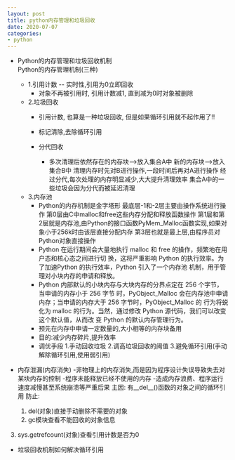 ```yaml
---
layout: post
title: python内存管理和垃圾回收
date: 2020-07-07
categories:
- python
---
```




* Python的内存管理和垃圾回收机制<br>
  Python的内存管理机制(三种)<br>

  * 1.引用计数 -- 实时性,引用为0立即回收
     * 对象不再被引用时, 引用计数减1, 直到减为0时对象被删除
   * 2.垃圾回收
      * 引用计数, 也算是一种垃圾回收, 但是如果循环引用就不起作用了!!
     * 标记清除,去除循环引用

     * 分代回收 

          * 多次清理后依然存在的内存块-->放入集合A中
            新的内存块-->放入集合B中
            清理内存时先对B进行操作,一段时间后再对A进行操作
            经过分代,每次处理的内存明显减少,大大提升清理效率
            集合A中的一些垃圾会因为分代而被延迟清理
  * 3.内存池
      * Python的内存机制是金字塔形
        最底层-1和-2层主要由操作系统进行操作
        第0层由C中malloc和free这些内存分配和释放函数操作
        第1层和第2层就是内存池,由Python的接口函数PyMem_Malloc函数实现,如果对象小于256k时由该层直接分配内存
        第3层也就是最上层,由程序员对Python对象直接操作
      * Python 在运行期间会大量地执行 malloc 和 free 的操作，频繁地在用户态和核心态之间进行切
        换，这将严重影响 Python 的执行效率。为了加速Python 的执行效率，Python 引入了一个内存池
        机制，用于管理对小块内存的申请和释放。
      * Python 内部默认的小块内存与大块内存的分界点定在 256 个字节，当申请的内存小于 256 字节
        时，PyObject_Malloc 会在内存池中申请内存；当申请的内存大于 256 字节时，PyObject_Malloc 的
        行为将蜕化为 malloc 的行为。当然，通过修改 Python 源代码，我们可以改变这个默认值，从而改
        变 Python 的默认内存管理行为。
      * 预先在内存中申请一定数量的,大小相等的内存块备用
      * 目的:减少内存碎片,提升效率
       * 调优手段
          1.手动回收垃圾
          2.调高垃圾回收的阈值
          3.避免循环引用(手动解除循环引用,使用弱引用)

* 内存泄漏(内存消失)
  -非物理上的内存消失,而是因为程序设计失误导致失去对某块内存的控制
  -程序未能释放已经不使用的内存
  -造成内存浪费、程序运行速度减慢甚至系统崩溃等严重后果
  主因:
  有__del__()函数的对象之间的循环引用
  防止: 
  
  1. del(对象)直接手动删除不需要的对象
  2. gc模块查看不能回收的对象信息
3. sys.getrefcount(对象)查看引用计数是否为0
  
* 垃圾回收机制如何解决循环引用
  
  
  